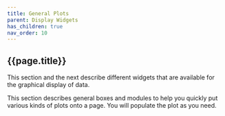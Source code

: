 ```yaml
---
title: General Plots
parent: Display Widgets
has_children: true
nav_order: 10
---
```


## {{page.title}}

This section and the next describe different widgets
that are available for the graphical display of data.

This section describes general boxes and modules to
help you quickly put various kinds of plots onto a page.
You will populate the plot as you need.
